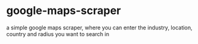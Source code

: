 # google-maps-scraper
a simple google maps scraper, where you can enter the industry, location, country and radius you want to search in
